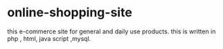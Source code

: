 # online-shopping-site
this e-commerce site for general and daily use products.
this is written in php , html, java script ,mysql.
